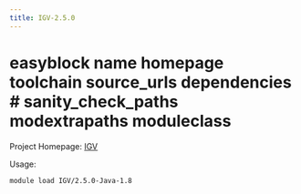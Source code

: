 ```yaml
---
title: IGV-2.5.0
---
```

# easyblock name homepage toolchain source_urls dependencies # sanity_check_paths modextrapaths moduleclass

Project Homepage: [IGV](http://www.broadinstitute.org/software/igv/)

Usage:
```
module load IGV/2.5.0-Java-1.8
```
